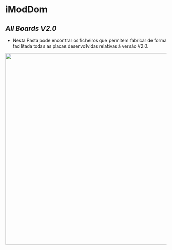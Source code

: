 # iModDom
## *All Boards V2.0*
- Nesta Pasta pode encontrar os ficheiros que permitem fabricar de forma facilitada todas as placas desenvolvidas relativas à versão V2.0.
<img src="https://user-images.githubusercontent.com/75946345/139961239-8c94af5d-4755-4cc6-9d77-499a8897c71c.png" width="600">

